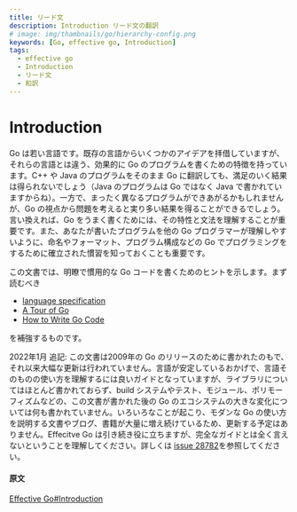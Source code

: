 ```yaml
---
title: リード文
description: Introduction リード文の翻訳
# image: img/thambnails/go/hierarchy-config.png
keywords: [Go, effective go, Introduction]
tags:
  - effective go
  - Introduction
  - リード文
  - 和訳
---
```


# Introduction

Go は若い言語です。既存の言語からいくつかのアイデアを拝借していますが、それらの言語とは違う、効果的に Go のプログラムを書くための特徴を持っています。C++ や Java のプログラムをそのまま Go に翻訳しても、満足のいく結果は得られないでしょう（Java のプログラムは Go ではなく Java で書かれていますからね）。一方で、まったく異なるプログラムができあがるかもしれませんが、Go の視点から問題を考えると実り多い結果を得ることができるでしょう。言い換えれば、Go をうまく書くためには、その特性と文法を理解することが重要です。また、あなたが書いたプログラムを他の Go プログラマーが理解しやすいように、命名やフォーマット、プログラム構成などの Go でプログラミングをするために確立された慣習を知っておくことも重要です。  
  
この文書では、明瞭で慣用的な Go コードを書くためのヒントを示します。まず読むべき

- [language specification](https://go.dev/ref/spec)
- [A Tour of Go](https://go.dev/tour/welcome/1)
- [How to Write Go Code](https://go.dev/doc/code)

を補強するものです。  
  
2022年1月 追記: この文書は2009年の Go のリリースのために書かれたのもで、それ以来大幅な更新は行われていません。言語が安定しているおかげで、言語そのものの使い方を理解するには良いガイドとなっていますが、ライブラリについてはほとんど書かれておらず、build システムやテスト、モジュール、ポリモーフィズムなどの、この文書が書かれた後の Go のエコシステムの大きな変化については何も書かれていません。いろいろなことが起こり、モダンな Go の使い方を説明する文書やブログ、書籍が大量に増え続けているため、更新する予定はありません。Effecitve Go は引き続き役に立ちますが、完全なガイドとは全く言えないということを理解してください。詳しくは [issue 28782](https://github.com/golang/go/issues/28782)を参照してください。

#### 原文
[Effective Go#Introduction](https://go.dev/doc/effective_go#introduction)


